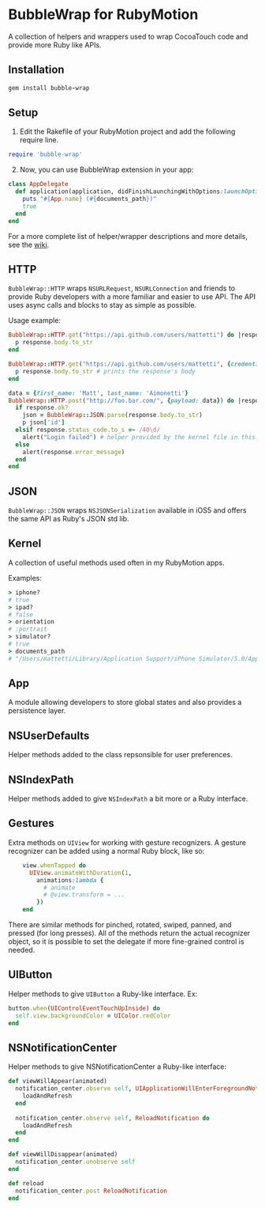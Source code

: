 # BubbleWrap for RubyMotion

A collection of helpers and wrappers used to wrap CocoaTouch code and provide more Ruby like APIs.

## Installation

```ruby
gem install bubble-wrap
```

## Setup

1. Edit the Rakefile of your RubyMotion project and add the following require line.
```ruby
require 'bubble-wrap'
```

2. Now, you can use BubbleWrap extension in your app:
````ruby
class AppDelegate
  def application(application, didFinishLaunchingWithOptions:launchOptions)
    puts "#{App.name} (#{documents_path})"
    true
  end
end
````

For a more complete list of helper/wrapper descriptions and more details, see the [wiki](https://github.com/mattetti/BubbleWrap/wiki).

## HTTP

`BubbleWrap::HTTP` wraps `NSURLRequest`, `NSURLConnection` and friends to provide Ruby developers with a more familiar and easier to use API.
The API uses async calls and blocks to stay as simple as possible.

Usage example:

```ruby
BubbleWrap::HTTP.get("https://api.github.com/users/mattetti") do |response|
  p response.body.to_str
end
```

```ruby
BubbleWrap::HTTP.get("https://api.github.com/users/mattetti", {credentials: {username: 'matt', password: 'aimonetti'}}) do |response|
  p response.body.to_str # prints the response's body
end
```

```ruby
data = {first_name: 'Matt', last_name: 'Aimonetti'}
BubbleWrap::HTTP.post("http://foo.bar.com/", {payload: data}) do |response|
  if response.ok?
    json = BubbleWrap::JSON.parse(response.body.to_str)
    p json['id']
  elsif response.status_code.to_s =~ /40\d/
    alert("Login failed") # helper provided by the kernel file in this repo.
  else
    alert(response.error_message)
  end
end
```

## JSON

`BubbleWrap::JSON` wraps `NSJSONSerialization` available in iOS5 and offers the same API as Ruby's JSON std lib.

## Kernel

A collection of useful methods used often in my RubyMotion apps.

Examples:
```ruby
> iphone?
# true
> ipad?
# false
> orientation
# :portrait
> simulator?
# true
> documents_path
# "/Users/mattetti/Library/Application Support/iPhone Simulator/5.0/Applications/EEC6454E-1816-451E-BB9A-EE18222E1A8F/Documents"
```

## App

A module allowing developers to store global states and also provides a
persistence layer.

## NSUserDefaults

Helper methods added to the class repsonsible for user preferences.

## NSIndexPath

Helper methods added to give `NSIndexPath` a bit more or a Ruby
interface.

## Gestures

Extra methods on `UIView` for working with gesture recognizers. A gesture recognizer can be added using a normal Ruby block, like so:

```ruby
    view.whenTapped do
      UIView.animateWithDuration(1,
        animations:lambda {
          # animate
          # @view.transform = ...
        })
    end
```

There are similar methods for pinched, rotated, swiped, panned, and pressed (for long presses). All of the methods return the actual recognizer object, so it is possible to set the delegate if more fine-grained control is needed.

## UIButton

Helper methods to give `UIButton` a Ruby-like interface. Ex:

```ruby
button.when(UIControlEventTouchUpInside) do
  self.view.backgroundColor = UIColor.redColor
end
```

## NSNotificationCenter

Helper methods to give NSNotificationCenter a Ruby-like interface:

```ruby
def viewWillAppear(animated)
  notification_center.observe self, UIApplicationWillEnterForegroundNotification do
    loadAndRefresh
  end
  
  notification_center.observe self, ReloadNotification do
    loadAndRefresh
  end
end

def viewWillDisappear(animated)
  notification_center.unobserve self
end

def reload
  notification_center.post ReloadNotification
end
```